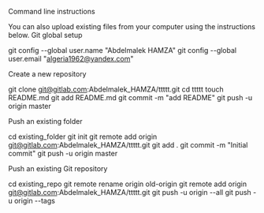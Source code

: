 
Command line instructions

You can also upload existing files from your computer using the instructions below.
Git global setup

git config --global user.name "Abdelmalek HAMZA"
git config --global user.email "algeria1962@yandex.com"

Create a new repository

git clone git@gitlab.com:Abdelmalek_HAMZA/ttttt.git
cd ttttt
touch README.md
git add README.md
git commit -m "add README"
git push -u origin master

Push an existing folder

cd existing_folder
git init
git remote add origin git@gitlab.com:Abdelmalek_HAMZA/ttttt.git
git add .
git commit -m "Initial commit"
git push -u origin master

Push an existing Git repository

cd existing_repo
git remote rename origin old-origin
git remote add origin git@gitlab.com:Abdelmalek_HAMZA/ttttt.git
git push -u origin --all
git push -u origin --tags

